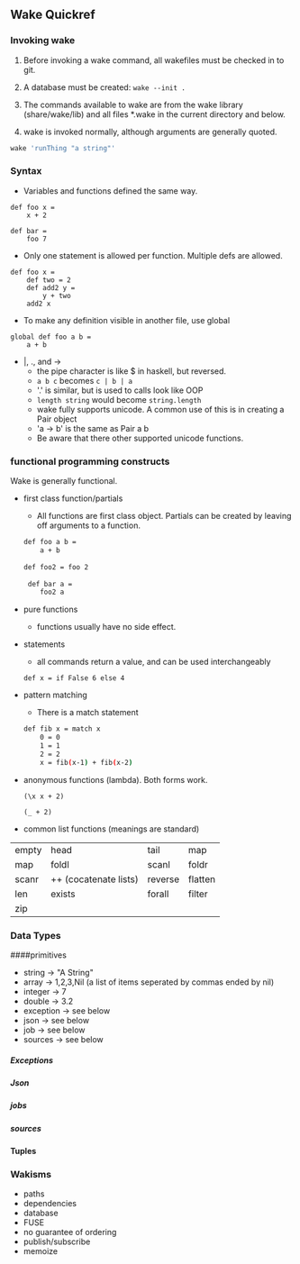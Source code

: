 

## Wake Quickref

### Invoking wake
1. Before invoking a wake command, all wakefiles must be
checked in to git. 

1. A database must be created: `wake --init .`

1. The commands available to wake are from
the wake library (share/wake/lib) and all files *.wake in
the current directory and below.

1. wake is invoked normally, although arguments are generally quoted.
```bash
wake 'runThing "a string"'
```

### Syntax

- Variables and functions defined the same way.
```
def foo x =
    x + 2 

def bar = 
    foo 7
```

* Only one statement is allowed per function. Multiple defs are allowed.

```
def foo x =
    def two = 2
    def add2 y =
        y + two
    add2 x
``` 

* To make any definition visible in another file, use global

```
global def foo a b =
    a + b
```


* |, ., and →
    * the pipe character is like $ in haskell, but reversed.
    * `a b c` becomes `c | b | a`
    * '.' is similar, but is used to calls look like OOP
    * `length string` would become `string.length`
    * wake fully supports unicode. A common use of this is in creating a Pair object
    * 'a → b' is the same as Pair a b
    * Be aware that there other supported unicode functions.


### functional programming constructs

Wake is generally functional.

* first class function/partials
    * All functions are first class object. Partials can be created by leaving off
    arguments to a function.
    
    ```bash
    def foo a b = 
        a + b
        
    def foo2 = foo 2
       
     def bar a =
        foo2 a
    ```

* pure functions
    * functions usually have no side effect.
    
* statements
    * all commands return a value, and can be used interchangeably
    
    ```
    def x = if False 6 else 4
    ```

* pattern matching
    * There is a match statement
    
    ```bash
    def fib x = match x
        0 = 0
        1 = 1
        2 = 2
        x = fib(x-1) + fib(x-2) 
    ```

* anonymous functions (lambda). Both forms work.
    ```
    (\x x + 2)
    
    (_ + 2)
    ```
* common list functions (meanings are standard)

|       |     |     |     |
| ---   | --- | --- | --- |
| empty |   head | tail | map |
| map | foldl | scanl | foldr | 
| scanr | ++ (cocatenate lists) | reverse | flatten | 
| len | exists | forall | filter 
| zip| 

### Data Types

####primitives
* string -> "A String"
* array -> 1,2,3,Nil (a list of items seperated by commas ended by nil)
* integer -> 7
* double -> 3.2
* exception -> see below
* json -> see below
* job -> see below
* sources -> see below


##### Exceptions
##### Json
##### jobs
##### sources

#### Tuples

### Wakisms

* paths
* dependencies
* database
* FUSE
* no guarantee of ordering
* publish/subscribe
* memoize
